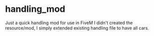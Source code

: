 # handling_mod
Just a quick handling mod for use in FiveM
I didn't created the resource/mod, I simply extended existing handling file to have all cars.
